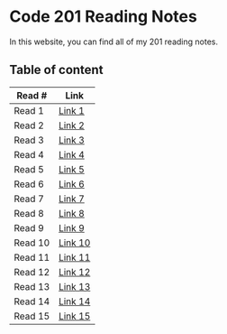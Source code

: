 # Code 201 Reading Notes

In this website, you can find all of my 201 reading notes.

## Table of content

| Read # | Link |
|------|------|
| Read 1 | [Link 1](class-01.md) |
| Read 2 | [Link 2](class-02.md) |
| Read 3 | [Link 3](class-03.md) |
| Read 4 | [Link 4](class-04.md) |
| Read 5 | [Link 5](class-05.md) |
| Read 6 | [Link 6](class-06.md) |
| Read 7 | [Link 7](class-07.md) |
| Read 8 | [Link 8](class-08.md) |
| Read 9 | [Link 9](class-09.md) |
| Read 10 | [Link 10](class-10.md) |
| Read 11 | [Link 11](class-11.md) |
| Read 12 | [Link 12](class-12.md) |
| Read 13 | [Link 13](class-13.md) |
| Read 14 | [Link 14]() |
| Read 15 | [Link 15]() |
